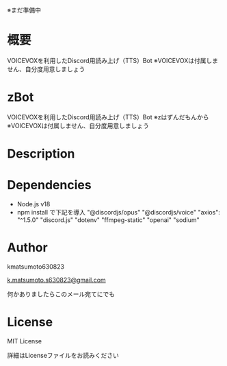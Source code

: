※まだ準備中
# 概要
VOICEVOXを利用したDiscord用読み上げ（TTS）Bot
※VOICEVOXは付属しません、自分度用意しましょう

# zBot
VOICEVOXを利用したDiscord用読み上げ（TTS）Bot
※zはずんだもんから
※VOICEVOXは付属しません、自分度用意しましょう

# Description


# Dependencies
- Node.js v18
- npm install で下記を導入
    "@discordjs/opus"
    "@discordjs/voice"
    "axios": "^1.5.0"
    "discord.js"
    "dotenv"
    "ffmpeg-static"
    "openai"
    "sodium"

# Author
kmatsumoto630823

k.matsumoto.s630823@gmail.com

何かありましたらこのメール宛てにでも

# License
MIT License

詳細はLicenseファイルをお読みください

